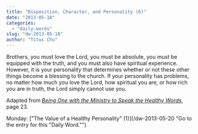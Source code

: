 ```yaml
---
title: "Disposition, Character, and Personality (6)"
date: "2013-05-18"
categories: 
  - "daily-words"
slug: "dw-2013-05-18"
author: "Titus Chu"
---
```


Brothers, you must love the Lord, you must be absolute, you must be equipped with the truth, and you must also have spiritual experience. However, it is your personality that determines whether or not these other things become a blessing to the church. If your personality has problems, no matter how much you love the Lord, how spiritual you are, or how rich you are in truth, the Lord simply cannot use you.

Adapted from _[Being One with the Ministry to Speak the Healthy Words,](/book-one-with-the-ministry-vol-2 "Go to the listing for this book.")_ page 23.

Monday: ["The Value of a Healthy Personality" (1)](/dw-2013-05-20 "Go to the entry for this "Daily Word."")
